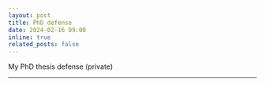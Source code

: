 ```yaml
---
layout: post
title: PhD defense
date: 2024-02-16 09:00
inline: true
related_posts: false
---
```


My PhD thesis defense (private)

---